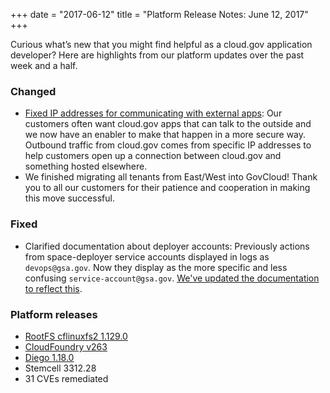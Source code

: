 +++
date = "2017-06-12"
title = "Platform Release Notes: June 12, 2017"
+++

Curious what’s new that you might find helpful as a cloud.gov application developer? Here are highlights from our platform updates over the past week and a half.
<!--more-->

### Changed

- [Fixed IP addresses for communicating with external apps](https://cloud.gov/docs/apps/static-egress/#cloud-gov-egress-addresses): Our customers often want cloud.gov apps that can talk to the outside and we now have an enabler to make that happen in a more secure way. Outbound traffic from cloud.gov comes from specific IP addresses to help customers open up a connection between cloud.gov and something hosted elsewhere.
- We finished migrating all tenants from East/West into GovCloud! Thank you to all our customers for their patience and cooperation in making this move successful.

### Fixed

- Clarified documentation about deployer accounts: Previously actions from space-deployer service accounts displayed in logs as `devops@gsa.gov`. Now they display as the more specific and less confusing `service-account@gsa.gov`. [We've updated the documentation to reflect this](https://cloud.gov/docs/services/cloud-gov-service-account/).

### Platform releases

- [RootFS cflinuxfs2 1.129.0](https://github.com/cloudfoundry/cflinuxfs2-rootfs-release/releases/tag/v1.129.0)
- [CloudFoundry v263](https://github.com/cloudfoundry/cf-release/releases/tag/v263)
- [Diego 1.18.0](https://github.com/cloudfoundry/diego-release/releases/tag/v1.18.0)
- Stemcell 3312.28
- 31 CVEs remediated

